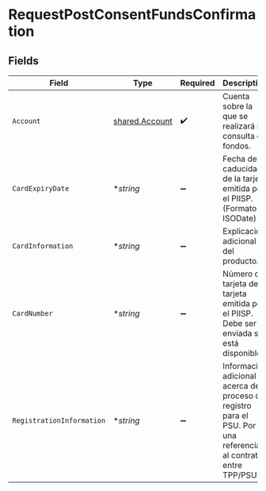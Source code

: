 # RequestPostConsentFundsConfirmation


## Fields

| Field                                                                                                              | Type                                                                                                               | Required                                                                                                           | Description                                                                                                        | Example                                                                                                            |
| ------------------------------------------------------------------------------------------------------------------ | ------------------------------------------------------------------------------------------------------------------ | ------------------------------------------------------------------------------------------------------------------ | ------------------------------------------------------------------------------------------------------------------ | ------------------------------------------------------------------------------------------------------------------ |
| `Account`                                                                                                          | [shared.Account](../../../pkg/models/shared/account.md)                                                            | :heavy_check_mark:                                                                                                 | Cuenta sobre la que se realizará la consulta de fondos.                                                            |                                                                                                                    |
| `CardExpiryDate`                                                                                                   | **string*                                                                                                          | :heavy_minus_sign:                                                                                                 | Fecha de caducidad de la tarjeta emitida por el PIISP. (Formato ISODate)                                           | 2018-05-17 00:00:00 +0000 UTC                                                                                      |
| `CardInformation`                                                                                                  | **string*                                                                                                          | :heavy_minus_sign:                                                                                                 | Explicación adicional del producto.                                                                                | Informacion adicional                                                                                              |
| `CardNumber`                                                                                                       | **string*                                                                                                          | :heavy_minus_sign:                                                                                                 | Número de tarjeta de la tarjeta emitida por el PIISP. Debe ser enviada si está disponible.                         | 4548-8100-0000-0001                                                                                                |
| `RegistrationInformation`                                                                                          | **string*                                                                                                          | :heavy_minus_sign:                                                                                                 | Información adicional acerca del proceso de registro para el PSU. Por ej. una referencia al contrato entre TPP/PSU | Informacion adicional                                                                                              |